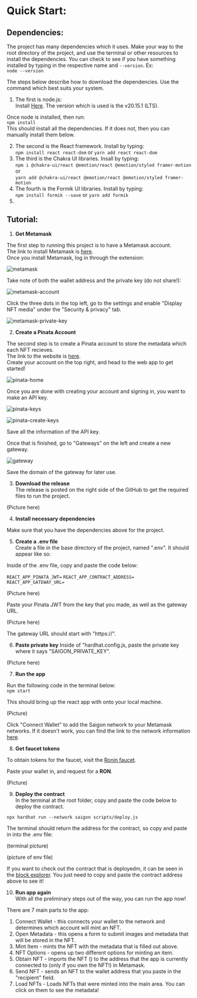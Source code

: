 # Quick Start:

## Dependencies:  

The project has many dependencies which it uses. Make your way to the root directory of the project, and use the terminal or other resources to install the dependencies. You can check to see if you have something installed by typing in the respective name and `--version`. Ex:  
`node --version`  

The steps below describe how to download the dependencies. Use the command which best suits your system.  
1. The first is node.js:  
Install [Here](https://nodejs.org/en/download/package-manager).  The version which is used is the v20.15.1 (LTS).  

Once node is installed, then run:  
`npm install`  
This should install all the dependencies. If it does not, then you can manually install them below.  

2. The second is the React framework. Install by typing:  
`npm install react react-dom` or `yarn add react react-dom`  
3. The third is the Chakra UI libraries. Insall by typing:  
`npm i @chakra-ui/react @emotion/react @emotion/styled framer-motion` or  
`yarn add @chakra-ui/react @emotion/react @emotion/styled framer-motion`  
4. The fourth is the Formik UI libraries. Install by typing:  
`npm install formik --save` or `yarn add formik`  
5. 

## Tutorial:  

1. **Get Metamask**  

The first step to running this project is to have a Metamask account.  
The link to install Metamask is [here](https://metamask.io/download/).  
Once you install Metamask, log in through the extension: 

![metamask](/docs/images/metamask/metamask.png)

Take note of both the wallet address and the private key (do not share!): 

![metamask-account](/docs/images/metamask/metamask-account-details.png)

Click the three dots in the top left, go to the settings and enable "Display NFT media" under the "Security & privacy" tab.  

![metamask-private-key](/docs/images/metamask/metamask-private-key.png)

2. **Create a Pinata Account**

The second step is to create a Pinata account to store the metadata which each NFT recieves.  
The link to the website is [here](https://www.pinata.cloud/).  
Create your account on the top right, and head to the web app to get started!  

![pinata-home](/docs/images/pinata/pinata.png)  

Once you are done with creating your account and signing in, you want to make an API key.  

![pinata-keys](/docs/images/pinata/pinata-keys.png)  

![pinata-create-keys](/docs/images/pinata/create-pinata-api-key.png)   

Save all the information of the API key.  

Once that is finished, go to "Gateways" on the left and create a new gateway.  

![gateway](/docs/images/pinata/gateway.png)     

Save the domain of the gateway for later use.  

3. **Download the release**  
The release is posted on the right side of the GitHub to get the required files to run the project.

(Picture here)  

4. **Install necessary dependencies**

Make sure that you have the dependencies above for the project.  

5. **Create a .env file**  
Create a file in the base directory of the project, named ".env". It should appear like so:  

Inside of the .env file, copy and paste the code below:  

`REACT_APP_PINATA_JWT=`
`REACT_APP_CONTRACT_ADDRESS=`
`REACT_APP_GATEWAY_URL=`

(Picture here)  

Paste your Pinata JWT from the key that you made, as well as the gateway URL.  

(Picture here)  

The gateway URL should start with "https://".  

6. **Paste private key**
Inside of "hardhat.config.js, paste the private key where it says "SAIGON_PRIVATE_KEY".  

(Picture here) 

7. **Run the app**  

Run the following code in the terminal below:  
`npm start`

This should bring up the react app with onto your local machine.  

(Picture)

Click "Connect Wallet" to add the Saigon network to your Metamask networks. If it doesn't work, you can find the link to the network information [here](https://docs.roninchain.com/validators/setup/parameters/testnet).  

8. **Get faucet tokens**  

To obtain tokens for the faucet, visit the [Ronin faucet](https://faucet.roninchain.com/).  

Paste your wallet in, and request for a **RON**.  

(Picture)

9. **Deploy the contract**  
In the terminal at the root folder, copy and paste the code below to deploy the contract.  

`npx hardhat run --network saigon scripts/deploy.js`  

The terminal should return the address for the contract, so copy and paste in into the .env file:  

(terminal picture)  

(picture of env file)  

If you want to check out the contract that is deployedm, it can be seen in the [block explorer](https://saigon-app.roninchain.com/). You just need to copy and paste the contract address above to see it!  

10. **Run app again**  
With all the preliminary steps out of the way, you can run the app now!  

There are 7 main parts to the app:  
1. Connect Wallet - this connects your wallet to the network and determines which account will mint an NFT.  
2. Open Metadata - this opens a form to submit images and metadata that will be stored in the NFT.  
3. Mint Item - mints the NFT with the metadata that is filled out above.  
4. NFT Options - opens up two different options for minting an item.  
5. Obtain NFT - imports the NFT () to the address that the app is currently connected to (only if you own the NFT!) in Metamask.  
6. Send NFT - sends an NFT to the wallet address that you paste in the "recipient" field.  
7. Load NFTs - Loads NFTs that were minted into the main area. You can click on them to see the metadata!  